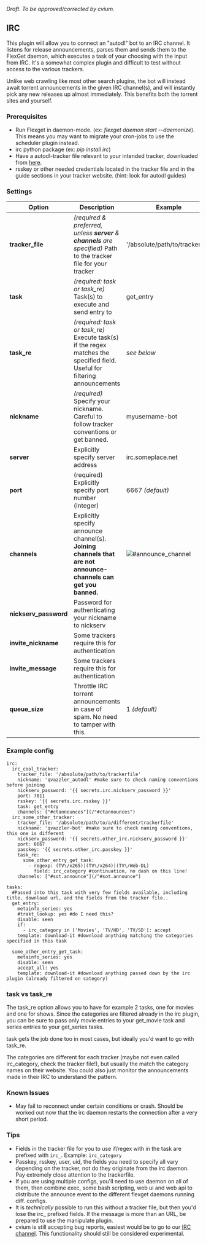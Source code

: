 *Draft. To be approved/corrected by cvium.*

## IRC
This plugin will allow you to connect an "autodl" bot to an IRC channel. It listens for release announcements, parses them and sends them to the FlexGet daemon, which executes a task of your choosing with the input from IRC.
It's a somewhat complex plugin and difficult to test without access to the various trackers.

Unlike web crawling like most other search plugins, the bot will instead await torrent announcements in the given IRC channel(s), and will instantly pick any new releases up almost immediately. This benefits both the torrent sites and yourself.

### Prerequisites
* Run Flexget in daemon-mode. (ex: *flexget daemon start --daemonize*). This means you may want to migrate your cron-jobs to use the scheduler plugin instead.
* irc python package (ex: *pip install irc*)
* Have a autodl-tracker file relevant to your intended tracker, downloaded from [here](https://github.com/autodl-community/autodl-trackers).
* rsskey or other needed credentials located in the tracker file and in the guide sections in your tracker website. (hint: look for autodl guides)

### Settings
|  Option  |  Description  | Example |
| --- | --- | --- |
| **tracker_file** |  *(required & preferred, unless **server** & **channels** are specified)* Path to the tracker file for your tracker  |  '/absolute/path/to/trackerfile'  |
| **task** |  *(required: task or task_re)* Task(s) to execute and send entry to  | get_entry  |
| **task_re** |  *(required: task or task_re)* Execute task(s) if the regex matches the specified field. Useful for filtering announcements  |  *see below*  |
| **nickname** |  *(required)* Specify your nickname. Careful to follow tracker conventions or get banned.  | myusername-bot  |
| **server** |  Explicitly specify server address  |  irc.someplace.net  |
| **port** |  (required) Explicitly specify port number (integer)  |  6667 *(default)*  |
| **channels** |  Explicitly specify announce channel(s). **Joining channels that are not announce-channels can get you banned.**  | ![#announce_channel](/#announce_channel)  |
| **nickserv_password** |  Password for authenticating your nickname to nickserv  |   |
| **invite_nickname** |  Some trackers require this for authentication  |   |
| **invite_message** |  Some trackers require this for authentication  |   |
| **queue_size** |  Throttle IRC torrent announcements in case of spam. No need to tamper with this.  |  1 *(default)*  |

### Example config
```
irc:
  irc_cool_tracker:
    tracker_file: '/absolute/path/to/trackerfile'
    nickname: 'qvazzler_autodl' #make sure to check naming conventions before joining
    nickserv_password: '{{ secrets.irc.nickserv_password }}'
    port: 7011
    rsskey: '{{ secrets.irc.rsskey }}'
    task: get_entry
    channels: ["#ctannounces"](/"#ctannounces")
  irc_some_other_tracker:
    tracker_file: '/absolute/path/to/a/different/trackerfile'
    nickname: 'qvazzler-bot' #make sure to check naming conventions, this one is different
    nickserv_password: '{{ secrets.other_irc.nickserv_password }}'
    port: 6667
    passkey: '{{ secrets.other_irc.passkey }}'
    task_re:
      some_other_entry_get_task:
        - regexp: (TV\/x265)|(TV\/x264)|(TV\/Web-DL)
          field: irc_category #continuation, no dash on this line!
    channels: ["#sot.announce"](/"#sot.announce")

tasks:
  #Passed into this task with very few fields available, including title, download url, and the fields from the tracker file..
  get_entry:
    metainfo_series: yes
    #trakt_lookup: yes #do I need this?
    disable: seen
    if:
      - irc_category in ['Movies', 'TV/HD', 'TV/SD']: accept
    template: download-it #download anything matching the categories specified in this task

  some_other_entry_get_task:
    metainfo_series: yes
    disable: seen
    accept_all: yes
    template: download-it #download anything passed down by the irc plugin (already filtered on category)
```

### task vs task_re
The task_re option allows you to have for example 2 tasks, one for movies and one for shows. Since the categories are filtered already in the irc plugin, you can be sure to pass only movie entries to your get_movie task and series entries to your get_series tasks.

task gets the job done too in most cases, but ideally you'd want to go with task_re.

The categories are different for each tracker (maybe not even called irc_category, check the tracker file!), but usually the match the category names on their website. You could also just monitor the announcements made in their IRC to understand the pattern.

### Known Issues
* May fail to reconnect under certain conditions or crash. Should be worked out now that the irc daemon restarts the connection after a very short period.

### Tips
* Fields in the tracker file for you to use if/regex with in the task are prefixed with ` irc_ `. Example: ` irc_category `
* Passkey, rsskey, user, uid, the fields you need to specify all vary depending on the tracker, not do they originate from the irc daemon. Pay extremely close attention to the trackerfile.
* If you are using multiple configs, you'll need to use daemon on all of them, then combine exec, some bash scripting, web ui and web api to distribute the announce event to the different flexget daemons running diff. configs.
* It is _technically_ possible to run this without a tracker file, but then you'd lose the irc_ prefixed fields. If the message is more than an URL, be prepared to use the manipulate plugin.
* cvium is still accepting bug reports, easiest would be to go to our [IRC channel](https://gitter.im/Flexget/Flexget). This functionality should still be considered experimental.